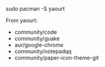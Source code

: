 sudo pacman -S yaourt

From yaourt:
* community/code
* community/guake
* aur/google-chrome
* community/notepadqq
* community/paper-icon-theme-git